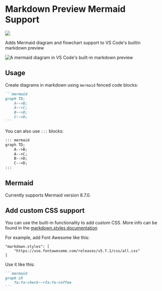# Markdown Preview Mermaid Support

[![](https://vsmarketplacebadge.apphb.com/version/bierner.markdown-mermaid.svg)](https://marketplace.visualstudio.com/items?itemName=bierner.markdown-mermaid)

Adds Mermaid diagram and flowchart support to VS Code's builtin markdown preview

![A mermaid diagram in VS Code's built-in markdown preview](https://github.com/mjbvz/vscode-markdown-mermaid/raw/master/docs/example.png)


## Usage

Create diagrams in markdown using `mermaid` fenced code blocks:

~~~markdown
```mermaid
graph TD;
    A-->B;
    A-->C;
    B-->D;
    C-->D;
```
~~~

You can also use `:::` blocks:

```markdown
::: mermaid
graph TD;
    A-->B;
    A-->C;
    B-->D;
    C-->D;
:::
```

## Mermaid

Currently supports Mermaid version 8.7.0.

## Add custom CSS support

You can use the built-in functionality to add custom CSS. More info can be found in the [markdown.styles documentation](https://code.visualstudio.com/Docs/languages/markdown#_using-your-own-css)

For example, add Font Awesome like this:

```
"markdown.styles": [
    "https://use.fontawesome.com/releases/v5.7.1/css/all.css"
]
```

Use it like this:

~~~markdown
```mermaid
graph LR
    fa:fa-check-->fa:fa-coffee
```
~~~
